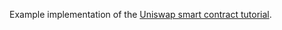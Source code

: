 Example implementation of the [Uniswap smart contract tutorial](https://uniswap.org/docs/v2/smart-contract-integration/quick-start/).